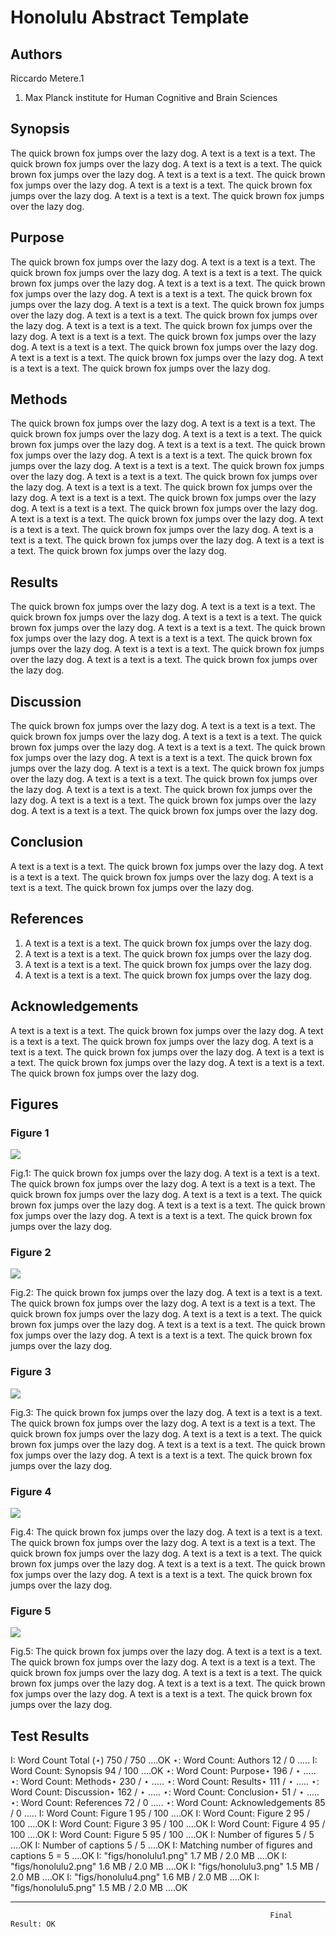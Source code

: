 Honolulu Abstract Template
==========================


## Authors
Riccardo Metere.1

1. Max Planck institute for Human Cognitive and Brain Sciences


## Synopsis
The quick brown fox jumps over the lazy dog. 
A text is a text is a text. The quick brown fox jumps over the lazy dog. 
A text is a text is a text. The quick brown fox jumps over the lazy dog. 
A text is a text is a text. The quick brown fox jumps over the lazy dog. 
A text is a text is a text. The quick brown fox jumps over the lazy dog. 
A text is a text is a text. The quick brown fox jumps over the lazy dog.   


## Purpose
The quick brown fox jumps over the lazy dog. 
A text is a text is a text. The quick brown fox jumps over the lazy dog. 
A text is a text is a text. The quick brown fox jumps over the lazy dog. 
A text is a text is a text. The quick brown fox jumps over the lazy dog. 
A text is a text is a text. The quick brown fox jumps over the lazy dog. 
A text is a text is a text. The quick brown fox jumps over the lazy dog. 
A text is a text is a text. The quick brown fox jumps over the lazy dog. 
A text is a text is a text. The quick brown fox jumps over the lazy dog. 
A text is a text is a text. The quick brown fox jumps over the lazy dog. 
A text is a text is a text. The quick brown fox jumps over the lazy dog. 
A text is a text is a text. The quick brown fox jumps over the lazy dog. 
A text is a text is a text. The quick brown fox jumps over the lazy dog.   


## Methods
The quick brown fox jumps over the lazy dog. 
A text is a text is a text. The quick brown fox jumps over the lazy dog. 
A text is a text is a text. The quick brown fox jumps over the lazy dog. 
A text is a text is a text. The quick brown fox jumps over the lazy dog. 
A text is a text is a text. The quick brown fox jumps over the lazy dog. 
A text is a text is a text. The quick brown fox jumps over the lazy dog. 
A text is a text is a text. The quick brown fox jumps over the lazy dog. 
A text is a text is a text. The quick brown fox jumps over the lazy dog. 
A text is a text is a text. The quick brown fox jumps over the lazy dog. 
A text is a text is a text. The quick brown fox jumps over the lazy dog. 
A text is a text is a text. The quick brown fox jumps over the lazy dog. 
A text is a text is a text. The quick brown fox jumps over the lazy dog. 
A text is a text is a text. The quick brown fox jumps over the lazy dog. 
A text is a text is a text. The quick brown fox jumps over the lazy dog.   


## Results
The quick brown fox jumps over the lazy dog. 
A text is a text is a text. The quick brown fox jumps over the lazy dog. 
A text is a text is a text. The quick brown fox jumps over the lazy dog. 
A text is a text is a text. The quick brown fox jumps over the lazy dog. 
A text is a text is a text. The quick brown fox jumps over the lazy dog. 
A text is a text is a text. The quick brown fox jumps over the lazy dog. 
A text is a text is a text. The quick brown fox jumps over the lazy dog.   


## Discussion
The quick brown fox jumps over the lazy dog. 
A text is a text is a text. The quick brown fox jumps over the lazy dog. 
A text is a text is a text. The quick brown fox jumps over the lazy dog. 
A text is a text is a text. The quick brown fox jumps over the lazy dog. 
A text is a text is a text. The quick brown fox jumps over the lazy dog. 
A text is a text is a text. The quick brown fox jumps over the lazy dog. 
A text is a text is a text. The quick brown fox jumps over the lazy dog. 
A text is a text is a text. The quick brown fox jumps over the lazy dog. 
A text is a text is a text. The quick brown fox jumps over the lazy dog. 
A text is a text is a text. The quick brown fox jumps over the lazy dog.   


## Conclusion
A text is a text is a text. The quick brown fox jumps over the lazy dog. 
A text is a text is a text. The quick brown fox jumps over the lazy dog. 
A text is a text is a text. The quick brown fox jumps over the lazy dog.   


## References
1. A text is a text is a text. The quick brown fox jumps over the lazy dog. 
2. A text is a text is a text. The quick brown fox jumps over the lazy dog. 
3. A text is a text is a text. The quick brown fox jumps over the lazy dog. 
4. A text is a text is a text. The quick brown fox jumps over the lazy dog.   


## Acknowledgements
A text is a text is a text. The quick brown fox jumps over the lazy dog. 
A text is a text is a text. The quick brown fox jumps over the lazy dog. 
A text is a text is a text. The quick brown fox jumps over the lazy dog. 
A text is a text is a text. The quick brown fox jumps over the lazy dog. 
A text is a text is a text. The quick brown fox jumps over the lazy dog.   



## Figures


### Figure 1
[1]:figs/honolulu1.png
[![][1]][1]

Fig.1: The quick brown fox jumps over the lazy dog. 
A text is a text is a text. The quick brown fox jumps over the lazy dog. 
A text is a text is a text. The quick brown fox jumps over the lazy dog. 
A text is a text is a text. The quick brown fox jumps over the lazy dog. 
A text is a text is a text. The quick brown fox jumps over the lazy dog. 
A text is a text is a text. The quick brown fox jumps over the lazy dog.   


### Figure 2
[2]:figs/honolulu2.png
[![][2]][2]

Fig.2: The quick brown fox jumps over the lazy dog. 
A text is a text is a text. The quick brown fox jumps over the lazy dog. 
A text is a text is a text. The quick brown fox jumps over the lazy dog. 
A text is a text is a text. The quick brown fox jumps over the lazy dog. 
A text is a text is a text. The quick brown fox jumps over the lazy dog. 
A text is a text is a text. The quick brown fox jumps over the lazy dog.   


### Figure 3
[3]:figs/honolulu3.png
[![][3]][3]

Fig.3:  The quick brown fox jumps over the lazy dog. 
A text is a text is a text. The quick brown fox jumps over the lazy dog. 
A text is a text is a text. The quick brown fox jumps over the lazy dog. 
A text is a text is a text. The quick brown fox jumps over the lazy dog. 
A text is a text is a text. The quick brown fox jumps over the lazy dog. 
A text is a text is a text. The quick brown fox jumps over the lazy dog.   


### Figure 4
[4]:figs/honolulu4.png
[![][4]][4]

Fig.4: The quick brown fox jumps over the lazy dog. 
A text is a text is a text. The quick brown fox jumps over the lazy dog. 
A text is a text is a text. The quick brown fox jumps over the lazy dog. 
A text is a text is a text. The quick brown fox jumps over the lazy dog. 
A text is a text is a text. The quick brown fox jumps over the lazy dog. 
A text is a text is a text. The quick brown fox jumps over the lazy dog.   


### Figure 5
[5]:figs/honolulu5.png
[![][5]][5]

Fig.5: The quick brown fox jumps over the lazy dog. 
A text is a text is a text. The quick brown fox jumps over the lazy dog. 
A text is a text is a text. The quick brown fox jumps over the lazy dog. 
A text is a text is a text. The quick brown fox jumps over the lazy dog. 
A text is a text is a text. The quick brown fox jumps over the lazy dog. 
A text is a text is a text. The quick brown fox jumps over the lazy dog.   





## Test Results
I: Word Count Total (⋆)                                   750 / 750     ....OK
⋆: Word Count: Authors                                     12 / 0       ..... 
I: Word Count: Synopsis                                    94 / 100     ....OK
⋆: Word Count: Purpose⋆                                   196 / ⋆       ..... 
⋆: Word Count: Methods⋆                                   230 / ⋆       ..... 
⋆: Word Count: Results⋆                                   111 / ⋆       ..... 
⋆: Word Count: Discussion⋆                                162 / ⋆       ..... 
⋆: Word Count: Conclusion⋆                                 51 / ⋆       ..... 
⋆: Word Count: References                                  72 / 0       ..... 
⋆: Word Count: Acknowledgements                            85 / 0       ..... 
I: Word Count: Figure 1                                    95 / 100     ....OK
I: Word Count: Figure 2                                    95 / 100     ....OK
I: Word Count: Figure 3                                    95 / 100     ....OK
I: Word Count: Figure 4                                    95 / 100     ....OK
I: Word Count: Figure 5                                    95 / 100     ....OK
I: Number of figures                                        5 / 5       ....OK
I: Number of captions                                       5 / 5       ....OK
I: Matching number of figures and captions                  5 = 5       ....OK
I: "figs/honolulu1.png"                                1.7 MB / 2.0 MB  ....OK
I: "figs/honolulu2.png"                                1.6 MB / 2.0 MB  ....OK
I: "figs/honolulu3.png"                                1.5 MB / 2.0 MB  ....OK
I: "figs/honolulu4.png"                                1.6 MB / 2.0 MB  ....OK
I: "figs/honolulu5.png"                                1.5 MB / 2.0 MB  ....OK

------------------------------------------------------------------------------
                                                              Final Result: OK

